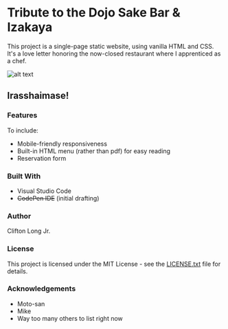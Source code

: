 # Tribute to the Dojo Sake Bar & Izakaya

This project is a single-page static website, using vanilla HTML and CSS. It's a love letter honoring the now-closed restaurant where I apprenticed as a chef.

![alt text](https://i.imgur.com/bii8cMC.jpg "Logo")

## Irasshaimase!

### Features
To include:
* Mobile-friendly responsiveness
* Built-in HTML menu (rather than pdf) for easy reading
* Reservation form

### Built With
* Visual Studio Code
* ~~CodePen IDE~~ (initial drafting)

### Author
Clifton Long Jr.

### License
This project is licensed under the MIT License - see the [LICENSE.txt](https://github.com/Clifton893/dojo-tribute/blob/master/LICENSE) file for details.

### Acknowledgements
* Moto-san
* Mike
* Way too many others to list right now